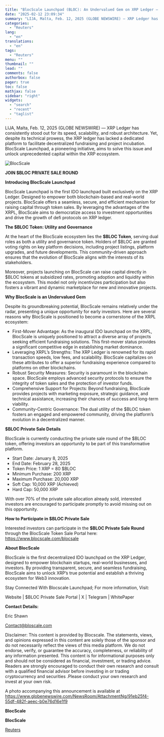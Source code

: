```yaml
---
title: "BlocScale Launchpad (BLOC): An Undervalued Gem on XRP Ledger – Join The $BLOC Private Sale Round"
date: "2025-02-12 23:09:34"
summary: "LIJA, Malta, Feb. 12, 2025 (GLOBE NEWSWIRE) — XRP Ledger has consistently stood out for its speed, scalability, and robust architecture. Yet, despite its technical prowess, the XRP ledger has lacked a dedicated platform to facilitate decentralized fundraising and project incubation. BlocScale Launchpad, a pioneering initiative, aims to solve this..."
categories:
  - "Reuters"
lang:
  - "en"
translations:
  - "en"
tags:
  - "Reuters"
menu: ""
thumbnail: ""
lead: ""
comments: false
authorbox: false
pager: true
toc: false
mathjax: false
sidebar: "right"
widgets:
  - "search"
  - "recent"
  - "taglist"
---
```


LIJA, Malta, Feb. 12, 2025 (GLOBE NEWSWIRE) — XRP Ledger has consistently stood out for its speed, scalability, and robust architecture. Yet, despite its technical prowess, the XRP ledger has lacked a dedicated platform to facilitate decentralized fundraising and project incubation. BlocScale Launchpad, a pioneering initiative, aims to solve this issue and unlock unprecedented capital within the XRP ecosystem.

![BlocScale](https://s3.tradingview.com/news/image/tag:reuters.com,2025-02-12:newsml_GNX3SNfqP-49bba6cf4ccc6e6f70b0cec6c791c3d6-resized.jpeg)

**JOIN $BLOC PRIVATE SALE ROUND**

**Introducing BlocScale Launchpad**

BlocScale Launchpad is the first IDO launchpad built exclusively on the XRP Ledger. Designed to empower both blockchain-based and real-world projects. BlocScale offers a seamless, secure, and efficient mechanism for raising capital through token sales. By leveraging the advantages of the XRPL, BlocScale aims to democratize access to investment opportunities and drive the growth of defi protocols on XRP ledger.

**The $BLOC Token: Utility and Governance**

At the heart of the BlocScale ecosystem lies the **$BLOC Token**, serving dual roles as both a utility and governance token. Holders of $BLOC are granted voting rights on key platform decisions, including project listings, platform upgrades, and future developments. This community-driven approach ensures that the evolution of BlocScale aligns with the interests of its stakeholders.

Moreover, projects launching on BlocScale can raise capital directly in $BLOC tokens at subsidized rates, promoting adoption and liquidity within the ecosystem. This model not only incentivizes participation but also fosters a vibrant and dynamic marketplace for new and innovative projects.

**Why BlocScale is an Undervalued Gem**

Despite its groundbreaking potential, BlocScale remains relatively under the radar, presenting a unique opportunity for early investors. Here are several reasons why BlocScale is positioned to become a cornerstone of the XRPL ecosystem:

* First-Mover Advantage: As the inaugural IDO launchpad on the XRPL, BlocScale is uniquely positioned to attract a diverse array of projects seeking efficient fundraising solutions. This first-mover status provides a significant competitive edge in establishing market dominance.
* Leveraging XRPL’s Strengths: The XRP Ledger is renowned for its rapid transaction speeds, low fees, and scalability. BlocScale capitalizes on these attributes to offer a superior fundraising experience compared to platforms on other blockchains.
* Robust Security Measures: Security is paramount in the blockchain space. BlocScale employs advanced security protocols to ensure the integrity of token sales and the protection of investor funds.
* Comprehensive Support for Projects: Beyond fundraising, BlocScale provides projects with marketing exposure, strategic guidance, and technical assistance, increasing their chances of success and long-term viability.
* Community-Centric Governance: The dual utility of the $BLOC token fosters an engaged and empowered community, driving the platform’s evolution in a decentralized manner.

**$BLOC Private Sale Details**

BlocScale is currently conducting the private sale round of the $BLOC token, offering investors an opportunity to be part of this transformative platform.

* Start Date: January 8, 2025
* End Date: February 28, 2025
* Token Price: 1 XRP = 80 $BLOC
* Minimum Purchase: 200 XRP
* Maximum Purchase: 20,000 XRP
* Soft Cap: 10,000 XRP (Achieved)
* Hard Cap: 50,000 XRP

With over 70% of the private sale allocation already sold, interested investors are encouraged to participate promptly to avoid missing out on this opportunity.

**How to Participate in $BLOC Private Sale**

Interested investors can participate in the **$BLOC Private Sale Round** through the BlocScale Token Sale Portal here: https://www.blocscale.com/blocsale

**About BlocScale**

BlocScale is the first decentralized IDO launchpad on the XRP Ledger, designed to empower blockchain startups, real-world businesses, and investors. By providing transparent, secure, and seamless fundraising, BlocScale aims to unlock XRP’s true potential and establish a thriving ecosystem for Web3 innovation.

Stay Connected With Blocscale Launchpad; For more information, Visit:

Website | $BLOC Private Sale Portal | X | Telegram | WhitePaper

**Contact Details:**

Eric Shawn

Contact@bloscale.com

Disclaimer: This content is provided by Blocscale. The statements, views, and opinions expressed in this content are solely those of the sponsor and do not necessarily reflect the views of this media platform. We do not endorse, verify, or guarantee the accuracy, completeness, or reliability of any information presented. This content is for informational purposes only and should not be considered as financial, investment, or trading advice. Readers are strongly encouraged to conduct their own research and consult with a qualified financial advisor before investing in or trading cryptocurrency and securities .Please conduct your own research and invest at your own risk.

A photo accompanying this announcement is available at https://www.globenewswire.com/NewsRoom/AttachmentNg/91eb25f4-55df-482f-aeec-b0e76d16e1f9

**BlocScale**

**BlocScale**

[Reuters](https://www.tradingview.com/news/reuters.com,2025-02-12:newsml_GNX3SNfqP:0-blocscale-launchpad-bloc-an-undervalued-gem-on-xrp-ledger-join-the-bloc-private-sale-round/)
